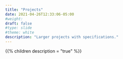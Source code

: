 ```yaml
---
title: "Projects"
date: 2021-04-26T12:33:06-05:00
#weight: 
draft: false
#type: slide
#theme: white
description: "Larger projects with specifications."
---
```


{{% children description = "true" %}}

